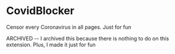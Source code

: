 # CovidBlocker
Censor every Coronavirus in all pages. Just for fun

ARCHIVED -- I archived this because there is nothing to do on this extension. Plus, I made it just for fun
